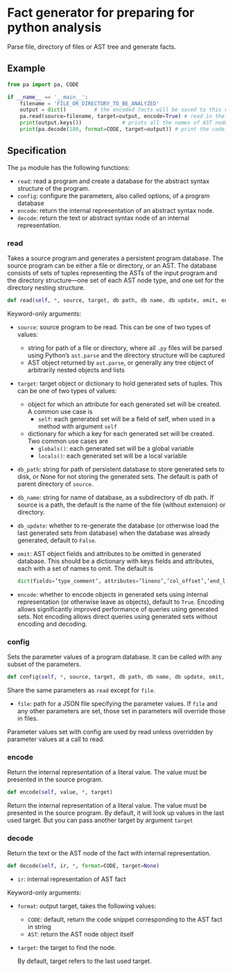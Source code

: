 # Fact generator for preparing for python analysis

Parse file, directory of files or AST tree and generate facts.

## Example

```python
from pa import pa, CODE

if __name__ == '__main__':
    filename = 'FILE_OR_DIRECTORY_TO_BE_ANALYZED'
    output = dict()         # the encoded facts will be saved to this variable
    pa.read(source=filename, target=output, encode=True) # read in the file and encode the facts
    print(output.keys())             # prints all the names of AST nodes
    print(pa.decode(180, format=CODE, target=output)) # print the code snippet corresponding to the AST node with id 180
```

## Specification

The `pa` module has the following functions:

- `read`: read a program and create a database for the abstract syntax structure of the program.
- `config`: configure the parameters, also called options, of a program database
- `encode`: return the internal representation of an abstract syntax node.
- `decode`: return the text or abstract syntax node of an internal representation.

### read

Takes a source program and generates a persistent program database. The source program
can be either a file or directory, or an AST. The database consists of sets of tuples representing the ASTs of
the input program and the directory structure—one set of each AST node type, and one set for the directory
nesting structure.

```python
def read(self, *, source, target, db path, db name, db update, omit, encode)
```

Keyword-only arguments:

- `source`: source program to be read. This can be one of two types of values:
    - string for path of a file or directory, where all `.py` files will be parsed using Python’s `ast.parse` and the directory structure will be captured
    - AST object returned by `ast.parse`, or generally any tree object of arbitrarily nested objects and lists
- `target`: target object or dictionary to hold generated sets of tuples. This can be one of two types of values:
    - object for which an attribute for each generated set will be created. A common use case is
        - `self`: each generated set will be a field of self, when used in a method with argument `self`
    - dictionary for which a key for each generated set will be created. Two common use cases are
        - `globals()`: each generated set will be a global variable
        - `locals()`: each generated set will be a local variable

- `db_path`: string for path of persistent database to store generated sets to disk, or None for not storing the generated sets. The default is path of parent directory of `source`.
- `db_name`: string for name of database, as a subdirectory of db path. If source is a path, the default is the name of the file (without extension) or directory.
- `db_update`: whether to re-generate the database (or otherwise load the last generated sets from database) when the database was already generated, default to `False`.
- `omit`: AST object fields and attributes to be omitted in generated database. This should be a dictionary with keys fields and attributes, each with a set of names to omit. The default is

    ```python
    dict(fields=’type_comment’, attributes=’lineno’,’col_offset’,’end_lineno’,’end_col_offset’)
    ```

- `encode`: whether to encode objects in generated sets using internal representation (or otherwise leave as objects), default to `True`. Encoding allows significantly improved performance of queries using generated sets. Not encoding allows direct queries using generated sets without encoding and decoding.

### config

Sets the parameter values of a program database. It can be called with any subset of
the parameters.

```python
def config(self, *, source, target, db path, db name, db update, omit, encode, file)
```

Share the same parameters as `read` except for `file`.

- `file`: path for a JSON file specifying the parameter values. If `file` and any other parameters are set,
those set in parameters will override those in files.

Parameter values set with config are used by read unless overridden by parameter values at a call to read.

### encode

Return the internal representation of a literal value. The value must be presented in the source program.

```python
def encode(self, value, *, target)
```

Return the internal representation of a literal value. The value must be presented in the source program. By default, it will look up values in the last used target. But you can pass another target by argument `target`

### decode

Return the text or the AST node of the fact with internal representation.

```python
def decode(self, ir, *, format=CODE, target=None)
```

- `ir`: internal representation of AST fact

Keyword-only arguments:

- `format`: output target, takes the following values:
    - `CODE`: default, return the code snippet corresponding to the AST fact in string
    - `AST`: return the AST node object itself
- `target`: the target to find the node.

    By default, target refers to the last used target.

